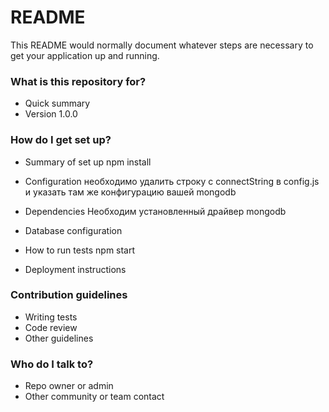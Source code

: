# README #

This README would normally document whatever steps are necessary to get your application up and running.

### What is this repository for? ###

* Quick summary
* Version 1.0.0

### How do I get set up? ###

* Summary of set up 
  npm install
* Configuration
  необходимо удалить строку с  connectString в config.js и 
  указать там же конфигурацию вашей mongodb
* Dependencies
  Необходим установленный драйвер mongodb
* Database configuration
   
* How to run tests
  npm start
  
* Deployment instructions

### Contribution guidelines ###

* Writing tests
* Code review
* Other guidelines

### Who do I talk to? ###

* Repo owner or admin
* Other community or team contact